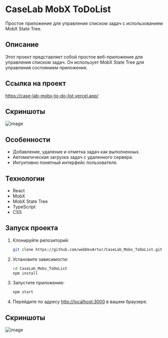 # CaseLab MobX ToDoList

Простое приложение для управления списком задач с использованием MobX State Tree.

## Описание

Этот проект представляет собой простое веб-приложение для управления списком задач. Он использует MobX State Tree для управления состоянием приложения.

## Ссылка на проект

https://case-lab-mobx-to-do-list.vercel.app/

## Скриншоты

![image](https://github.com/webDevArtur/CaseLab_Mobx_ToDoList/assets/141954990/ba52df21-1b6a-4ff6-b05c-8721a5a01083)

## Особенности

- Добавление, удаление и отметка задач как выполненных.
- Автоматическая загрузка задач с удаленного сервера.
- Интуитивно понятный интерфейс пользователя.

## Технологии

- React
- MobX
- MobX State Tree
- TypeScript
- CSS

## Запуск проекта

1. Клонируйте репозиторий:

    ```bash
    git clone https://github.com/webDevArtur/CaseLab_Mobx_ToDoList.git
    ```

2. Установите зависимости:

    ```bash
    cd CaseLab_Mobx_ToDoList
    npm install
    ```

3. Запустите приложение:

    ```bash
    npm start
    ```

4. Перейдите по адресу [http://localhost:3000](http://localhost:3000) в вашем браузере.

## Скриншоты

![image](https://github.com/webDevArtur/CaseLab_Mobx_ToDoList/assets/141954990/ba52df21-1b6a-4ff6-b05c-8721a5a01083)



